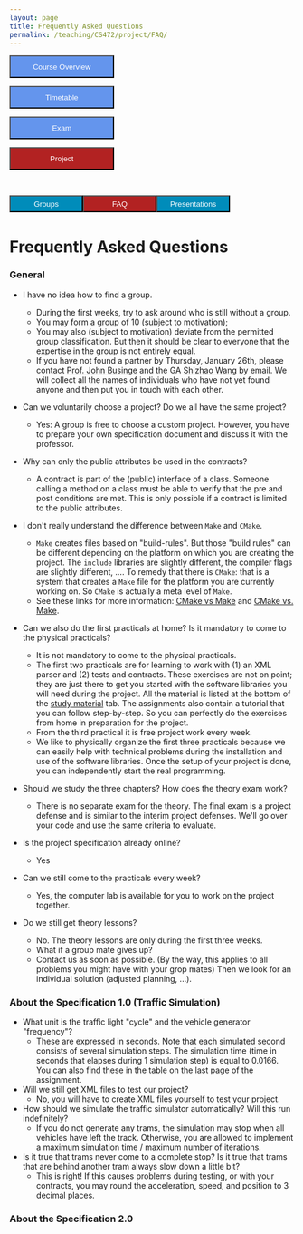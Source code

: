 ```yaml
---
layout: page
title: Frequently Asked Questions
permalink: /teaching/CS472/project/FAQ/
---
```


<div class="main-component">
<form action="/teaching/CS472/">
    <input type="submit" style="background-color:cornflowerblue;color:white;width:185px;
height:40px;" value="Course Overview" />
</form>

<form action="/teaching/CS472/Timetable/">
    <input type="submit" style="background-color:cornflowerblue;color:white;width:185px;
height:40px;" value="Timetable" />
</form>
<form action="/teaching/CS472/Exam/">
    <input type="submit" style="background-color:cornflowerblue;color:white;width:185px;
height:40px;" value="Exam" />
</form>
<form action="/teaching/CS472/project/">
    <input type="submit" style="background-color:firebrick;color:white;width:185px;
height:40px;" value="Project" />
</form>
</div>
<br/>

<div class="main-component">
<form action="/teaching/CS472/project/Group/">
    <input type="submit" style="background-color:#008CBA;float:left;color:white;width:130px;
height:30px;" value="Groups" />
</form>
<form action="/teaching/CS472/project/FAQ/">
    <input type="submit" style="background-color:firebrick;float:left;color:white;width:130px;
height:30px;" value="FAQ" />
</form>
<form action="/teaching/CS472/project/Presentations/">
    <input type="submit" style="background-color:#008CBA;float:left;color:white;width:130px;
height:30px;" value="Presentations" />
</form>
</div>

<br/>
<br/>

Frequently Asked Questions
=========

### General
* I have no idea how to find a group.
  * During the first weeks, try to ask around who is still without a group.
  * You may form a group of 10 (subject to motivation);
  * You may also (subject to motivation) deviate from the permitted group classification. But then it should be clear to everyone that the expertise in the group is not entirely equal.
  * If you have not found a partner by Thursday, January 26th, please contact <em></em><a href="mailto:john.businge@unlv.edu">Prof. John Businge</a> and the GA <em></em><a href="mailto:wangs12@unlv.nevada.edu">Shizhao Wang</a> by email. We will collect all the names of individuals who have not yet found anyone and then put you in touch with each other.

* Can we voluntarily choose a project? Do we all have the same project? 
  * Yes: A group is free to choose a custom project. However, you have to prepare your own specification document and discuss it with the professor.
* Why can only the public attributes be used in the contracts?
  * A contract is part of the (public) interface of a class. Someone calling a method on a class must be able to verify that the pre and post conditions are met. This is only possible if a contract is limited to the public attributes. 
* I don't really understand the difference between ```Make``` and ```CMake```.
  * ```Make``` creates files based on "build-rules". But those "build rules" can be different depending on the platform on which you are creating the project. The ```include``` libraries are slightly different, the compiler flags are slightly different, .... To remedy that there is ```CMake```: that is a system that creates a ```Make``` file for the platform you are currently working on. So ```CMake``` is actually a meta level of ```Make```. 
  * See these links for more information: [CMake vs Make](https://prateekvjoshi.com/2014/02/01/cmake-vs-make/) and [CMake vs. Make](https://www.incredibuild.com/blog/cmake-vs-make).
* Can we also do the first practicals at home? Is it mandatory to come to the physical practicals? 
  * It is not mandatory to come to the physical practicals.
  * The first two practicals are for learning to work with (1) an XML parser and (2) tests and contracts. These exercises are not on point; they are just there to get you started with the software libraries you will need during the project. All the material is listed at the bottom of the [study material](/teaching/CS472/study_material/) tab. The assignments also contain a tutorial that you can follow step-by-step. So you can perfectly do the exercises from home in preparation for the project.
  * From the third practical it is free project work every week.
  * We like to physically organize the first three practicals because we can easily help with technical problems during the installation and use of the software libraries. Once the setup of your project is done, you can independently start the real programming.
* Should we study the three chapters? How does the theory exam work?
  * There is no separate exam for the theory. The final exam is a project defense and is similar to the interim project defenses. We'll go over your code and use the same criteria to evaluate.
* Is the project specification already online?
  * Yes
* Can we still come to the practicals every week?
  * Yes, the computer lab is available for you to work on the project together.
* Do we still get theory lessons?
  * No. The theory lessons are only during the first three weeks.
  * What if a group mate gives up?
  * Contact us as soon as possible. (By the way, this applies to all problems you might have with your grop mates) Then we look for an individual solution (adjusted planning, ...).

### About the Specification 1.0 (Traffic Simulation)
* What unit is the traffic light "cycle" and the vehicle generator "frequency"?
  * These are expressed in seconds. Note that each simulated second consists of several simulation steps. The simulation time (time in seconds that elapses during 1 simulation step) is equal to 0.0166. You can also find these in the table on the last page of the assignment.
* Will we still get XML files to test our project?
  * No, you will have to create XML files yourself to test your project.
* How should we simulate the traffic simulator automatically? Will this run indefinitely?
  * If you do not generate any trams, the simulation may stop when all vehicles have left the track. Otherwise, you are allowed to implement a maximum simulation time / maximum number of iterations.
* Is it true that trams never come to a complete stop? Is it true that trams that are behind another tram always slow down a little bit?
  * This is right! If this causes problems during testing, or with your contracts, you may round the acceleration, speed, and position to 3 decimal places. 

### About the Specification 2.0

